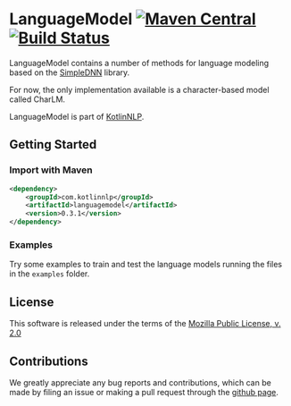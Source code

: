 # LanguageModel [![Maven Central](https://img.shields.io/maven-central/v/com.kotlinnlp/languagemodel.svg?label=Maven%20Central)](https://search.maven.org/search?q=g:%22com.kotlinnlp%22%20AND%20a:%22languagemodel%22) [![Build Status](https://travis-ci.org/KotlinNLP/LanguageModel.svg?branch=master)](https://travis-ci.org/KotlinNLP/LanguageModel)

LanguageModel contains a number of methods for language modeling based on the [SimpleDNN](https://github.com/kotlinnlp/SimpleDNN "SimpleDNN on GitHub") library.
 
For now, the only implementation available is a character-based model called CharLM.

LanguageModel is part of [KotlinNLP](http://kotlinnlp.com/ "KotlinNLP").


## Getting Started

### Import with Maven

```xml
<dependency>
    <groupId>com.kotlinnlp</groupId>
    <artifactId>languagemodel</artifactId>
    <version>0.3.1</version>
</dependency>
```

### Examples

Try some examples to train and test the language models running the files in the `examples` folder.


## License

This software is released under the terms of the 
[Mozilla Public License, v. 2.0](https://mozilla.org/MPL/2.0/ "Mozilla Public License, v. 2.0")


## Contributions

We greatly appreciate any bug reports and contributions, which can be made by filing an issue or making a pull 
request through the [github page](https://github.com/kotlinnlp/LanguageModel "LanguageModel on GitHub").
